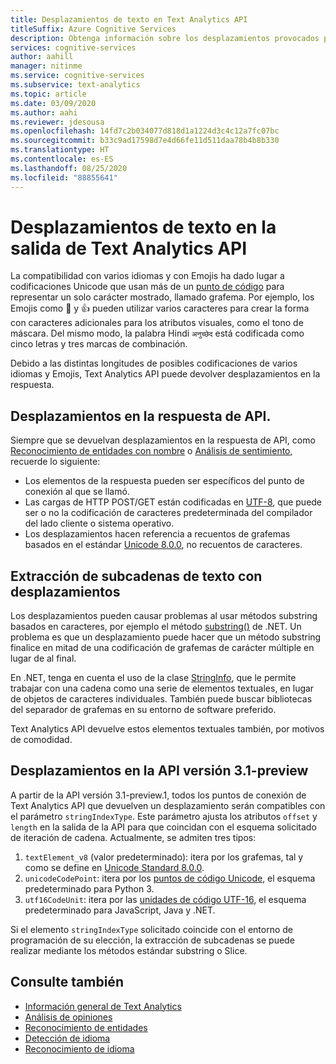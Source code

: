 ```yaml
---
title: Desplazamientos de texto en Text Analytics API
titleSuffix: Azure Cognitive Services
description: Obtenga información sobre los desplazamientos provocados por codificaciones de varios idiomas y Emojis.
services: cognitive-services
author: aahill
manager: nitinme
ms.service: cognitive-services
ms.subservice: text-analytics
ms.topic: article
ms.date: 03/09/2020
ms.author: aahi
ms.reviewer: jdesousa
ms.openlocfilehash: 14fd7c2b034077d818d1a1224d3c4c12a7fc07bc
ms.sourcegitcommit: b33c9ad17598d7e4d66fe11d511daa78b4b8b330
ms.translationtype: HT
ms.contentlocale: es-ES
ms.lasthandoff: 08/25/2020
ms.locfileid: "88855641"
---
```

# <a name="text-offsets-in-the-text-analytics-api-output"></a>Desplazamientos de texto en la salida de Text Analytics API

La compatibilidad con varios idiomas y con Emojis ha dado lugar a codificaciones Unicode que usan más de un [punto de código](https://wikipedia.org/wiki/Code_point) para representar un solo carácter mostrado, llamado grafema. Por ejemplo, los Emojis como 🌷 y 👍 pueden utilizar varios caracteres para crear la forma con caracteres adicionales para los atributos visuales, como el tono de máscara. Del mismo modo, la palabra Hindi `अनुच्छेद` está codificada como cinco letras y tres marcas de combinación.

Debido a las distintas longitudes de posibles codificaciones de varios idiomas y Emojis, Text Analytics API puede devolver desplazamientos en la respuesta.

## <a name="offsets-in-the-api-response"></a>Desplazamientos en la respuesta de API. 

Siempre que se devuelvan desplazamientos en la respuesta de API, como [Reconocimiento de entidades con nombre](../how-tos/text-analytics-how-to-entity-linking.md) o [Análisis de sentimiento](../how-tos/text-analytics-how-to-sentiment-analysis.md), recuerde lo siguiente:

* Los elementos de la respuesta pueden ser específicos del punto de conexión al que se llamó. 
* Las cargas de HTTP POST/GET están codificadas en [UTF-8](https://www.w3schools.com/charsets/ref_html_utf8.asp), que puede ser o no la codificación de caracteres predeterminada del compilador del lado cliente o sistema operativo.
* Los desplazamientos hacen referencia a recuentos de grafemas basados en el estándar [Unicode 8.0.0](https://unicode.org/versions/Unicode8.0.0), no recuentos de caracteres.

## <a name="extracting-substrings-from-text-with-offsets"></a>Extracción de subcadenas de texto con desplazamientos

Los desplazamientos pueden causar problemas al usar métodos substring basados en caracteres, por ejemplo el método [substring()](https://docs.microsoft.com/dotnet/api/system.string.substring?view=netframework-4.8) de .NET. Un problema es que un desplazamiento puede hacer que un método substring finalice en mitad de una codificación de grafemas de carácter múltiple en lugar de al final.

En .NET, tenga en cuenta el uso de la clase [StringInfo](https://docs.microsoft.com/dotnet/api/system.globalization.stringinfo?view=netframework-4.8), que le permite trabajar con una cadena como una serie de elementos textuales, en lugar de objetos de caracteres individuales. También puede buscar bibliotecas del separador de grafemas en su entorno de software preferido. 

Text Analytics API devuelve estos elementos textuales también, por motivos de comodidad.

## <a name="offsets-in-api-version-31-preview"></a>Desplazamientos en la API versión 3.1-preview

A partir de la API versión 3.1-preview.1, todos los puntos de conexión de Text Analytics API que devuelven un desplazamiento serán compatibles con el parámetro `stringIndexType`. Este parámetro ajusta los atributos `offset` y `length` en la salida de la API para que coincidan con el esquema solicitado de iteración de cadena. Actualmente, se admiten tres tipos:

1. `textElement_v8` (valor predeterminado): itera por los grafemas, tal y como se define en [Unicode Standard 8.0.0](https://unicode.org/versions/Unicode8.0.0).
2. `unicodeCodePoint`: itera por los [puntos de código Unicode](http://www.unicode.org/versions/Unicode13.0.0/ch02.pdf#G25564), el esquema predeterminado para Python 3.
3. `utf16CodeUnit`: itera por las [unidades de código UTF-16](https://unicode.org/faq/utf_bom.html#UTF16), el esquema predeterminado para JavaScript, Java y .NET.

Si el elemento `stringIndexType` solicitado coincide con el entorno de programación de su elección, la extracción de subcadenas se puede realizar mediante los métodos estándar substring o Slice. 

## <a name="see-also"></a>Consulte también

* [Información general de Text Analytics](../overview.md)
* [Análisis de opiniones](../how-tos/text-analytics-how-to-sentiment-analysis.md)
* [Reconocimiento de entidades](../how-tos/text-analytics-how-to-entity-linking.md)
* [Detección de idioma](../how-tos/text-analytics-how-to-keyword-extraction.md)
* [Reconocimiento de idioma](../how-tos/text-analytics-how-to-language-detection.md)
